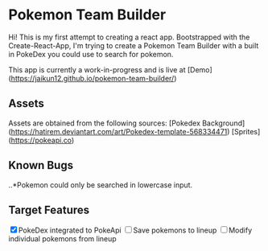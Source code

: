 # Pokemon Team Builder

Hi! This is my first attempt to creating a react app. Bootstrapped with the Create-React-App, I'm trying to create a Pokemon Team Builder with a built in PokeDex you could use to search for pokemon.

This app is currently a work-in-progress and is live at [Demo] (https://jaikun12.github.io/pokemon-team-builder/)

## Assets
Assets are obtained from the following sources:
[Pokedex Background] (https://hatirem.deviantart.com/art/Pokedex-template-568334471)
[Sprites] (https://pokeapi.co)

## Known Bugs
..*Pokemon could only be searched in lowercase input.

## Target Features
<input type="checkbox" checked>PokeDex integrated to PokeApi</input>
<input type="checkbox">Save pokemons to lineup</input>
<input type="checkbox">Modify individual pokemons from lineup</input>